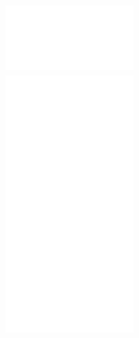 <!-- cSpell:ignore -->
<!-- markdownlint-disable MD041 -->

![sbd02-02-link](sbd02-02-link.md)

![install docker](/ceia-sbd/sbd-doc/mongodb/mongodb-install-docker.md)
![import data](/ceia-sbd/sbd-doc/mongodb/mongodb-tools-import-data-mongoimport.md)
![mongodb simple queries doc](/ceia-sbd/sbd-doc/mongodb/mongodb-operation-read-simple.md)
![mongodb queries aggregation doc](/ceia-sbd/sbd-doc/mongodb/mongodb-operation-read-agregate.md)
